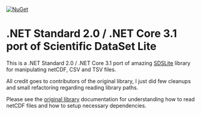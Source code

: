 [![NuGet](https://img.shields.io/nuget/v/SDSCore.svg?style=flat)](https://www.nuget.org/packages/SDSCore/)

# .NET Standard 2.0 / .NET Core 3.1 port of Scientific DataSet Lite

This is a .NET Standard 2.0 / .NET Core 3.1 port of amazing [SDSLite](https://github.com/predictionmachines/SDSlite) library for manipulating netCDF, CSV and TSV files.

All credit goes to contributors of the original library, I just did few cleanups and small refactoring regarding reading library paths.

Please see the [original library](https://github.com/predictionmachines/SDSlite) documentation for understanding how to read netCDF files and how to setup necessary dependencies.
